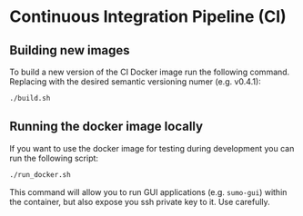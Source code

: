 # Continuous Integration Pipeline (CI)

## Building new images

To build a new version of the CI Docker image
run the following command.
Replacing <version> with the desired semantic versioning numer (e.g. v0.4.1):

```bash
./build.sh
```

## Running the docker image locally

If you want to use the docker image for testing during development
you can run the following script:

```bash
./run_docker.sh
```

This command will allow you to run GUI applications  (e.g. `sumo-gui`)
within the container, but also expose you ssh private key to it.
Use carefully.
